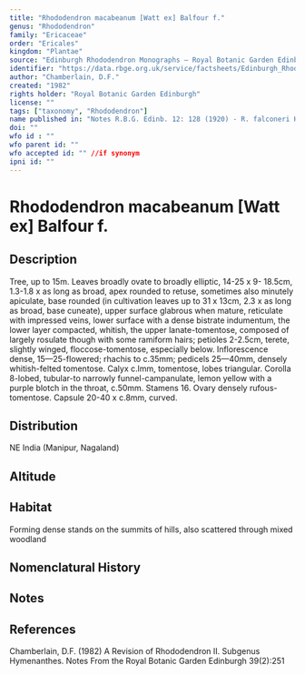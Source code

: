 ```yaml
---
title: "Rhododendron macabeanum [Watt ex] Balfour f."
genus: "Rhododendron"
family: "Ericaceae"
order: "Ericales"
kingdom: "Plantae"
source: "Edinburgh Rhododendron Monographs – Royal Botanic Garden Edinburgh"
identifier: "https://data.rbge.org.uk/service/factsheets/Edinburgh_Rhododendron_Monographs.xhtml"
author: "Chamberlain, D.F."
created: "1982"
rights holder: "Royal Botanic Garden Edinburgh"
license: ""
tags: ["taxonomy", "Rhododendron"]
name published in: "Notes R.B.G. Edinb. 12: 128 (1920) - R. falconeri Hooker f. var. macabeanum Watt, mss."
doi: ""
wfo id : ""
wfo parent id: ""
wfo accepted id: "" //if synonym                      
ipni id: ""
---
```


                       

# Rhododendron macabeanum [Watt ex] Balfour f.

## Description
Tree, up to 15m. Leaves broadly ovate to broadly elliptic, 14-25 x 9- 18.5cm, 1.3-1.8 x as long as broad, apex rounded to retuse, sometimes also minutely apiculate, base rounded (in cultivation leaves up to 31 x 13cm, 2.3 x as long as broad, base cuneate), upper surface glabrous when mature, reticulate with impressed veins, lower surface with a dense bistrate indumentum, the lower layer compacted, whitish, the upper lanate-tomentose, composed of largely rosulate though with some ramiform hairs; petioles 2-2.5cm, terete, slightly winged, floccose-tomentose, especially below. Inflorescence dense, 15—25-flowered; rhachis to c.35mm; pedicels 25—40mm, densely whitish-felted tomentose. Calyx c.lmm, tomentose, lobes triangular. Corolla 8-lobed, tubular-to narrowly funnel-campanulate, lemon yellow with a purple blotch in the throat, c.50mm. Stamens 16. Ovary densely rufous-tomentose. Capsule 20-40 x c.8mm, curved.

## Distribution
NE India (Manipur, Nagaland)

## Altitude


## Habitat
Forming dense stands on the summits of hills, also scattered through mixed woodland

## Nomenclatural History

                       
## Notes


## References

Chamberlain, D.F. (1982) A Revision of Rhododendron II. Subgenus Hymenanthes. Notes From the Royal Botanic Garden Edinburgh 39(2):251
